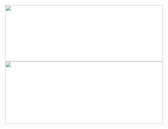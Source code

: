 <a href="https://github.com/whjin/docs">
    <img
        src="https://github-readme-stats.vercel.app/api?username=whjin&count_private=true&show_icons=true&theme=radical" width="100%" height="180"/>
</a>
<a href="https://github.com/whjin/docs">
    <img
        src="https://github-readme-stats.vercel.app/api/top-langs/?username=whjin&layout=compact&theme=radical"  width="100%" height="200"/>
</a>

